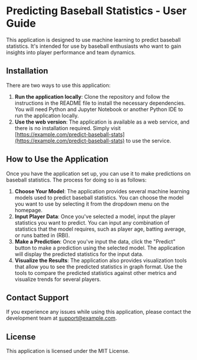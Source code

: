 # Predicting Baseball Statistics - User Guide

This application is designed to use machine learning to predict baseball statistics. It's intended for use by baseball enthusiasts who want to gain insights into player performance and team dynamics.

## Installation

There are two ways to use this application:

1. **Run the application locally**: Clone the repository and follow the instructions in the README file to install the necessary dependencies. You will need Python and Jupyter Notebook or another Python IDE to run the application locally.
2. **Use the web version**: The application is available as a web service, and there is no installation required. Simply visit [https://example.com/predict-baseball-stats](https://example.com/predict-baseball-stats) to use the service.

## How to Use the Application

Once you have the application set up, you can use it to make predictions on baseball statistics. The process for doing so is as follows:

1. **Choose Your Model**: The application provides several machine learning models used to predict baseball statistics. You can choose the model you want to use by selecting it from the dropdown menu on the homepage.
2. **Input Player Data**: Once you've selected a model, input the player statistics you want to predict. You can input any combination of statistics that the model requires, such as player age, batting average, or runs batted in (RBI).
3. **Make a Prediction**: Once you've input the data, click the "Predict" button to make a prediction using the selected model. The application will display the predicted statistics for the input data.
4. **Visualize the Results**: The application also provides visualization tools that allow you to see the predicted statistics in graph format. Use the tools to compare the predicted statistics against other metrics and visualize trends for several players.

## Contact Support

If you experience any issues while using this application, please contact the development team at [support@example.com](mailto:support@example.com). 

## License

This application is licensed under the MIT License.
